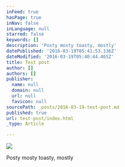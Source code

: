 ```yaml
---
inFeed: true
hasPage: true
inNav: false
inLanguage: null
starred: false
keywords: []
description: 'Posty mosty toasty, mostly'
datePublished: '2016-03-19T05:41:53.136Z'
dateModified: '2016-03-19T05:40:44.465Z'
title: Test post
author: []
authors: []
publisher:
  name: null
  domain: null
  url: null
  favicon: null
sourcePath: _posts/2016-03-19-test-post.md
published: true
url: test-post/index.html
_type: Article

---
```

![](https://the-grid-user-content.s3-us-west-2.amazonaws.com/b04682e6-b6a9-4339-af1a-08637351ed84.png)

Posty mosty toasty, mostly